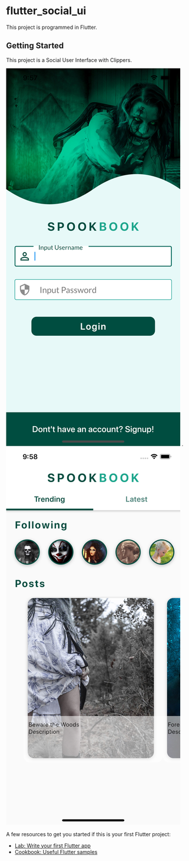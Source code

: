 # flutter_social_ui

This project is programmed in Flutter.

## Getting Started

This project is a Social User Interface with Clippers.

![Screenshot](Screenshot1.png) . ![Screenshot](Screenshot2.png)

A few resources to get you started if this is your first Flutter project:

- [Lab: Write your first Flutter app](https://flutter.dev/docs/get-started/codelab)
- [Cookbook: Useful Flutter samples](https://flutter.dev/docs/cookbook)

